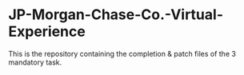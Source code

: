 # JP-Morgan-Chase-Co.-Virtual-Experience
This is the repository containing the completion &amp; patch files of the 3 mandatory task.
